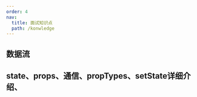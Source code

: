 ```yaml
---
order: 4  
nav:
  title: 面试知识点
  path: /konwledge
---
```


## 数据流
## state、props、通信、propTypes、setState详细介绍、